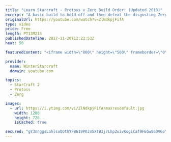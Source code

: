 ```yaml
---
title: "Learn Starcraft - Protoss v Zerg Build Order! (Updated 2018)"
excerpt: "A basic build to hold off and then defeat the disgusting Zerg! Meant for lower level players who have little direction, not for high level players looking for the dankest meta :) -- Watch live at https://www.twitch.tv/wintergaming"
originalUrl: https://youtube.com/watch?v=ZlNdkpjFifA
type: video
price: Free
length: PT13M21S
publishedDateTime: 2017-11-20T12:23:53Z
heat: 50

featuredContent: "<iframe width=\"800\" height=\"500\" frameborder=\"0\" src=\"https://www.youtube.com/embed/ZlNdkpjFifA\" allow=\"accelerometer; autoplay; encrypted-media; gyroscope; picture-in-picture\" allowfullscreen></iframe>"

provider:
  name: WinterStarcraft
  domain: youtube.com

topics:
  - StarCraft 2
  - Protoss
  - Zerg

images:
  - url: https://i.ytimg.com/vi/ZlNdkpjFifA/maxresdefault.jpg
    width: 1280
    height: 720
    isCached: true

secured: "gY3nnggsLahlsuQQthYFB619P0JmSXTB3j7Lhp2uivKogiCaf9FEGw86DV6oY/XuYOGDgAohT4g9dWM8lDx/x9DaLwLs5Lr+MyQkc9uLVg0LQWyEmSpLe2/OGwx5hevaCxHFQdXamHDcPYz0rONus7mMoK/CRE3ZAnY057QU8NLE3mSxLh0KZhGyDJRFH2Womm2kAMp6mJikc7hO5z9HRfEDyREyF3iwvId22JehXDUaFMPubg3yBFh5L9b2sRVCAkUlLE143S6bSADRCKRwN+trvcvknNvKqlHLe3oWRjCIU1No/xfCVWY0ypzKGUqIJdGhyC5lRVUabELWqSGdOwbpVDcuQyx2n5vyOFQQ0jZ2nXExZ7gFFnM4c+/Fxm9s3m/qomcYQCR++HDnKXRefzGiMRioMwZcHB9FSE6ro4g=;FBlBGyKkuaOqzg1uRU7OZg=="
---
```


